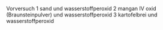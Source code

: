 Vorversuch
1 sand und wasserstoffperoxid 
2 mangan IV oxid (Braunsteinpulver) und wasserstoffperoxid 
3 kartofelbrei und wasserstoffperoxid
